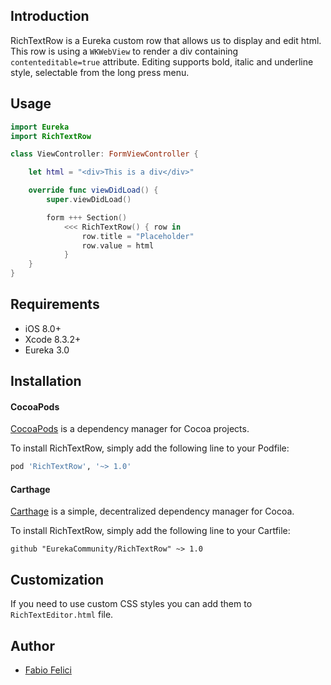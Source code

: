 ## Introduction

RichTextRow is a Eureka custom row that allows us to display and edit html. 
This row is using a `WKWebView` to render a div containing `contenteditable=true` attribute.
Editing supports bold, italic and underline style, selectable from the long press menu.

## Usage

```swift
import Eureka
import RichTextRow

class ViewController: FormViewController {

    let html = "<div>This is a div</div>"

    override func viewDidLoad() {
        super.viewDidLoad()

        form +++ Section()
            <<< RichTextRow() { row in
                row.title = "Placeholder"
                row.value = html
            }
    }
}
```

## Requirements

* iOS 8.0+
* Xcode 8.3.2+
* Eureka 3.0

## Installation

#### CocoaPods

[CocoaPods](https://cocoapods.org/) is a dependency manager for Cocoa projects.

To install RichTextRow, simply add the following line to your Podfile:

```ruby
pod 'RichTextRow', '~> 1.0'
```

#### Carthage

[Carthage](https://github.com/Carthage/Carthage) is a simple, decentralized dependency manager for Cocoa.

To install RichTextRow, simply add the following line to your Cartfile:

```ogdl
github "EurekaCommunity/RichTextRow" ~> 1.0
```

## Customization
If you need to use custom CSS styles you can add them to `RichTextEditor.html` file.

## Author
* [Fabio Felici](https://github.com/fabfelici)